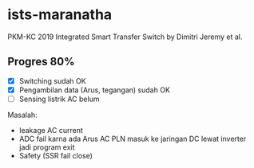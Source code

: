 # ists-maranatha
PKM-KC 2019 Integrated Smart Transfer Switch by Dimitri Jeremy et al.

## Progres 80%
- [x] Switching sudah OK
- [x] Pengambilan data (Arus, tegangan) sudah OK
- [ ] Sensing listrik AC belum

Masalah:
* leakage AC current
* ADC fail karna ada Arus AC PLN masuk ke jaringan DC lewat inverter jadi program exit
* Safety (SSR fail close)
